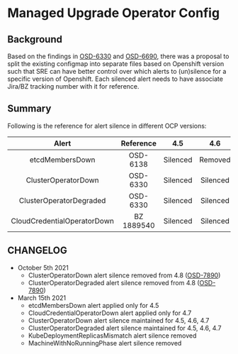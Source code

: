 # Managed Upgrade Operator Config

## Background

Based on the findings in [OSD-6330](https://issues.redhat.com/browse/OSD-6330) and [OSD-6690](https://issues.redhat.com/browse/OSD-6690), there was a proposal to split the existing configmap into separate files based on Openshift version such that SRE can have better control over which alerts to (un)silence for a specific version of Openshift. Each silenced alert needs to have associate Jira/BZ tracking number with it for reference.

## Summary

Following is the reference for alert silence in different OCP versions:

|      Alert      | Reference |       4.5     | 4.6    | 4.7 | 4.8 |
| :-------------: |:---------:|:-------------:| :-----:|:----:|:---:|
| etcdMembersDown |  OSD-6138 | Silenced | Removed | Removed | Removed |
| ClusterOperatorDown | OSD-6330 | Silenced | Silenced | Silenced | Removed|
| ClusterOperatorDegraded | OSD-6330 | Silenced | Silenced | Silenced | Removed|
| CloudCredentialOperatorDown | BZ 1889540 | Silenced | Silenced | Removed | Removed |

## CHANGELOG
* October 5th 2021
    * ClusterOperatorDown alert silence removed from 4.8 ([OSD-7890](https://issues.redhat.com/browse/OSD-7890))
    * ClusterOperatorDegraded alert silence removed from 4.8 ([OSD-7890](https://issues.redhat.com/browse/OSD-7890))
* March 15th 2021
    * etcdMembersDown alert applied only for 4.5
    * CloudCredentialOperatorDown alert applied only for 4.7
    * ClusterOperatorDown alert silence maintained for 4.5, 4.6, 4.7
    * ClusterOperatorDegraded alert silence maintained for 4.5, 4.6, 4.7
    * KubeDeploymentReplicasMismatch alert silence removed
    * MachineWithNoRunningPhase alert silence removed
